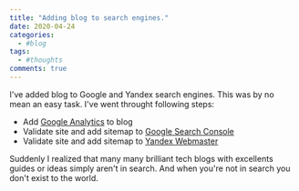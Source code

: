 ```yaml
---
title: "Adding blog to search engines."
date: 2020-04-24
categories:
  - #blog
tags:
  - #thoughts
comments: true
---
```


I've added blog to Google and Yandex search engines.
This was by no mean an easy task. I've went throught following steps:
* Add [Google Analytics](https://analytics.google.com) to blog
* Validate site and add sitemap to [Google Search Console](https://search.google.com/search-console)
* Validate site and add sitemap to [Yandex Webmaster](https://webmaster.yandex.ru)

Suddenly I realized that many many brilliant tech blogs with excellents guides or
ideas simply aren't in search. And when you're not in search you don't exist to the
world.
